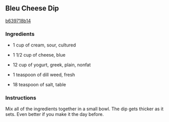 ## Bleu Cheese Dip

[b639718b14](http://www.food.com/recipe/bleu-cheese-dip-166418)

### Ingredients

 - 1 cup of cream, sour, cultured

 - 1 1/2 cup of cheese, blue

 - 12 cup of yogurt, greek, plain, nonfat

 - 1 teaspoon of dill weed, fresh

 - 18 teaspoon of salt, table

### Instructions

Mix all of the ingredients together in a small bowl. The dip gets thicker as it sets. Even better if you make it the day before.